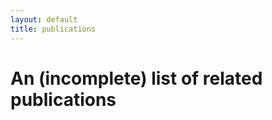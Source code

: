 ```yaml
---
layout: default
title: publications
---
```


An (incomplete) list of related publications
============================================

<div id="bibtex_display"></div>
